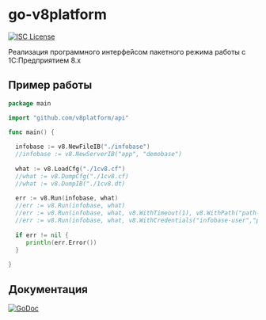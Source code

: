 go-v8platform
=============

[![ISC License](http://img.shields.io/badge/license-MIT-blue.svg)](http://copyfree.org)  

Реализация программного интерфейсом пакетного режима работы с 1С:Предприятием 8.x

## Пример работы
```go
package main

import "github.com/v8platform/api"

func main() {
	
  infobase := v8.NewFileIB("./infobase")
  //infobase := v8.NewServerIB("app", "demobase")
  
  what := v8.LoadCfg("./1cv8.cf")
  //what := v8.DumpCfg("./1cv8.cf)
  //what := v8.DumpIB("./1cv8.dt)
  
  err := v8.Run(infobase, what)
  //err := v8.Run(infobase, what)
  //err := v8.Run(infobase, what, v8.WithTimeout(1), v8.WithPath("path-to-exe"))
  //err := v8.Run(infobase, what, v8.WithCredentials("infobase-user","pwd"), v8.WithUnlockCode("123"))
  
  if err != nil {
     println(err.Error())
  }
  
}
```
## Документация

[![GoDoc](https://img.shields.io/badge/godoc-reference-blue.svg)](http://godoc.org/github.com/v8platform/api)
